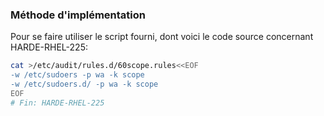 ### Méthode d'implémentation
Pour se faire utiliser le script fourni, dont voici le code source concernant HARDE-RHEL-225:
```bash
cat >/etc/audit/rules.d/60scope.rules<<EOF
-w /etc/sudoers -p wa -k scope
-w /etc/sudoers.d/ -p wa -k scope
EOF
# Fin: HARDE-RHEL-225
```
